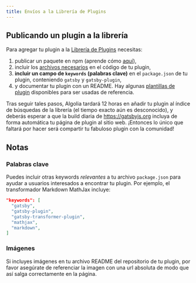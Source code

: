 ```yaml
---
title: Envíos a la Librería de Plugins
---
```


## Publicando un plugin a la librería

Para agregar tu plugin a la [Librería de Plugins](/plugins/) necesitas:

1.  publicar un paquete en npm (aprende cómo [aquí](https://docs.npmjs.com/getting-started/publishing-npm-packages)),
2.  incluir los [archivos necesarios](/docs/files-gatsby-looks-for-in-a-plugin/) en el código de tu plugin,
3.  **incluir un campo de `keywords` (palabras clave)** en el `package.json` de tu plugin, conteniendo `gatsby` y `gatsby-plugin`,
4.  y documentar tu plugin con un README. Hay algunas [plantillas de plugin](/contributing/docs-templates/#plugin-readme-template) disponibles para ser usadas de referencia.

Tras seguir tales pasos, Algolia tardará 12 horas en añadir tu plugin al índice de búsquedas de la librería (el tiempo exacto aún es desconocido), y deberás esperar a que la build diaria de https://gatsbyjs.org incluya de forma automática tu página de plugin al sitio web. ¡Entonces lo único que faltará por hacer será compartir tu fabuloso plugin con la comunidad!

## Notas

### Palabras clave 

Puedes incluir otras keywords _relevantes_ a tu archivo `package.json` para ayudar a usuarios interesados a encontrar tu plugin. Por ejemplo, el transformador Markdown MathJax incluye:

```json:title=package.json
"keywords": [
  "gatsby",
  "gatsby-plugin",
  "gatsby-transformer-plugin",
  "mathjax",
  "markdown",
]
```

### Imágenes

Si incluyes imágenes en tu archivo README del repositorio de tu plugin, por favor asegúrate de referenciar la imagen con una url absoluta de modo que así salga correctamente en la página.

